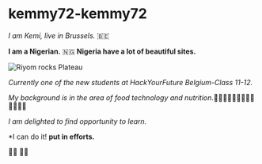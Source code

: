 # kemmy72-kemmy72
*I am Kemi, live in Brussels.* 🇧🇪

**I am a Nigerian.** 🇳🇬
**Nigeria have a lot of beautiful sites.**

<img src="https://upload.wikimedia.org/wikipedia/commons/c/c4/Riyom_rocks1.jpg?download" alt="Riyom rocks Plateau">

*Currently one of the new students at HackYourFuture Belgium-Class 11-12.*

*My background is in the area of food technology and nutrition.*🥫🥙🥗🍇🍓🍎🍐🍊🍌🥒🥬🥚🥩

*I am delighted to find opportunity to learn.*

*I can do it! **put in efforts.**
 
🏋️‍♀️ 🏋️‍♀️
